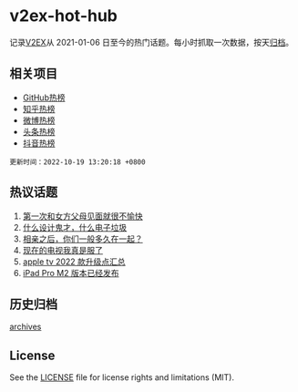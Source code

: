 # v2ex-hot-hub

 记录[V2EX](https://www.v2ex.com/)从 2021-01-06 日至今的热门话题。每小时抓取一次数据，按天[归档](archives)。
 
 ## 相关项目

- [GitHub热榜](https://github.com/lonnyzhang423/github-hot-hub)
- [知乎热榜](https://github.com/lonnyzhang423/zhihu-hot-hub)
- [微博热榜](https://github.com/lonnyzhang423/weibo-hot-hub)
- [头条热榜](https://github.com/lonnyzhang423/toutiao-hot-hub)
- [抖音热榜](https://github.com/lonnyzhang423/douyin-hot-hub)


 `更新时间：2022-10-19 13:20:18 +0800`

## 热议话题

1. [第一次和女方父母见面就很不愉快](https://www.v2ex.com/t/887805)
1. [什么设计鬼才，什么电子垃圾](https://www.v2ex.com/t/887984)
1. [相亲之后，你们一般多久在一起？](https://www.v2ex.com/t/887852)
1. [现在的电视我真是服了](https://www.v2ex.com/t/887911)
1. [apple tv 2022 款升级点汇总](https://www.v2ex.com/t/887948)
1. [iPad Pro M2 版本已经发布](https://www.v2ex.com/t/887936)

## 历史归档

[archives](archives)

## License

See the [LICENSE](LICENSE) file for license rights and limitations (MIT).
